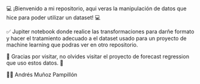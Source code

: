 💻 ¡Bienvenido a mi repositorio, aqui veras la manipulación de datos que hice para poder utilizar un dataset! 💻

✅ Jupiter notebook donde realice las transformaciones para darñe formato y hacer el tratamiento adecuado a el dataset usado para un proyecto de machine learning que podras ver en otro repositorio.

💬 Gracias por visitar, no olvides visitar el proyecto de forecast regression que uso estos datos. 💬

👨‍💻 Andrés Muñoz Pampillón
